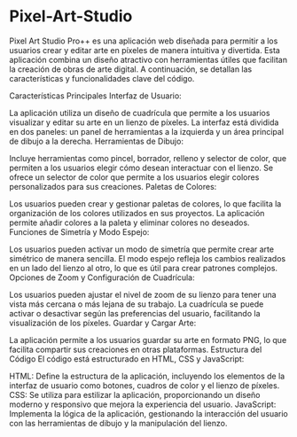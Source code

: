 # Pixel-Art-Studio

Pixel Art Studio Pro++ es una aplicación web diseñada para permitir a los usuarios crear y editar arte en píxeles de manera intuitiva y divertida. Esta aplicación combina un diseño atractivo con herramientas útiles que facilitan la creación de obras de arte digital. A continuación, se detallan las características y funcionalidades clave del código.

Características Principales
Interfaz de Usuario:

La aplicación utiliza un diseño de cuadrícula que permite a los usuarios visualizar y editar su arte en un lienzo de píxeles.
La interfaz está dividida en dos paneles: un panel de herramientas a la izquierda y un área principal de dibujo a la derecha.
Herramientas de Dibujo:

Incluye herramientas como pincel, borrador, relleno y selector de color, que permiten a los usuarios elegir cómo desean interactuar con el lienzo.
Se ofrece un selector de color que permite a los usuarios elegir colores personalizados para sus creaciones.
Paletas de Colores:

Los usuarios pueden crear y gestionar paletas de colores, lo que facilita la organización de los colores utilizados en sus proyectos.
La aplicación permite añadir colores a la paleta y eliminar colores no deseados.
Funciones de Simetría y Modo Espejo:

Los usuarios pueden activar un modo de simetría que permite crear arte simétrico de manera sencilla.
El modo espejo refleja los cambios realizados en un lado del lienzo al otro, lo que es útil para crear patrones complejos.
Opciones de Zoom y Configuración de Cuadrícula:

Los usuarios pueden ajustar el nivel de zoom de su lienzo para tener una vista más cercana o más lejana de su trabajo.
La cuadrícula se puede activar o desactivar según las preferencias del usuario, facilitando la visualización de los píxeles.
Guardar y Cargar Arte:

La aplicación permite a los usuarios guardar su arte en formato PNG, lo que facilita compartir sus creaciones en otras plataformas.
Estructura del Código
El código está estructurado en HTML, CSS y JavaScript:

HTML: Define la estructura de la aplicación, incluyendo los elementos de la interfaz de usuario como botones, cuadros de color y el lienzo de píxeles.
CSS: Se utiliza para estilizar la aplicación, proporcionando un diseño moderno y responsivo que mejora la experiencia del usuario.
JavaScript: Implementa la lógica de la aplicación, gestionando la interacción del usuario con las herramientas de dibujo y la manipulación del lienzo.
